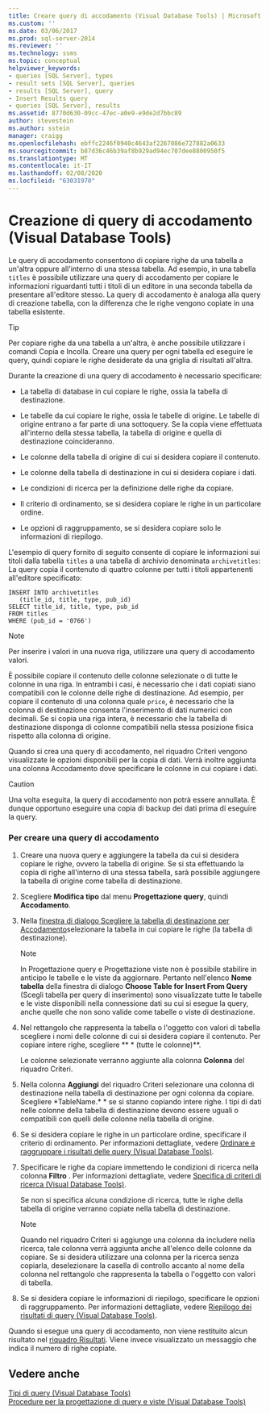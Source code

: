 ```yaml
---
title: Creare query di accodamento (Visual Database Tools) | Microsoft Docs
ms.custom: ''
ms.date: 03/06/2017
ms.prod: sql-server-2014
ms.reviewer: ''
ms.technology: ssms
ms.topic: conceptual
helpviewer_keywords:
- queries [SQL Server], types
- result sets [SQL Server], queries
- results [SQL Server], query
- Insert Results query
- queries [SQL Server], results
ms.assetid: 8770d630-09cc-47ec-a0e9-e9de2d7bbc89
author: stevestein
ms.author: sstein
manager: craigg
ms.openlocfilehash: ebffc2246f0940c4643af2267086e727882a0633
ms.sourcegitcommit: b87d36c46b39af8b929ad94ec707dee8800950f5
ms.translationtype: MT
ms.contentlocale: it-IT
ms.lasthandoff: 02/08/2020
ms.locfileid: "63031970"
---
```

# <a name="create-insert-results-queries-visual-database-tools"></a>Creazione di query di accodamento (Visual Database Tools)
  Le query di accodamento consentono di copiare righe da una tabella a un'altra oppure all'interno di una stessa tabella. Ad esempio, in una tabella `titles` è possibile utilizzare una query di accodamento per copiare le informazioni riguardanti tutti i titoli di un editore in una seconda tabella da presentare all'editore stesso. La query di accodamento è analoga alla query di creazione tabella, con la differenza che le righe vengono copiate in una tabella esistente.  
  
> [!TIP]  
>  Per copiare righe da una tabella a un'altra, è anche possibile utilizzare i comandi Copia e Incolla. Creare una query per ogni tabella ed eseguire le query, quindi copiare le righe desiderate da una griglia di risultati all'altra.  
  
 Durante la creazione di una query di accodamento è necessario specificare:  
  
-   La tabella di database in cui copiare le righe, ossia la tabella di destinazione.  
  
-   Le tabelle da cui copiare le righe, ossia le tabelle di origine. Le tabelle di origine entrano a far parte di una sottoquery. Se la copia viene effettuata all'interno della stessa tabella, la tabella di origine e quella di destinazione coincideranno.  
  
-   Le colonne della tabella di origine di cui si desidera copiare il contenuto.  
  
-   Le colonne della tabella di destinazione in cui si desidera copiare i dati.  
  
-   Le condizioni di ricerca per la definizione delle righe da copiare.  
  
-   Il criterio di ordinamento, se si desidera copiare le righe in un particolare ordine.  
  
-   Le opzioni di raggruppamento, se si desidera copiare solo le informazioni di riepilogo.  
  
 L'esempio di query fornito di seguito consente di copiare le informazioni sui titoli dalla tabella `titles` a una tabella di archivio denominata `archivetitles`: La query copia il contenuto di quattro colonne per tutti i titoli appartenenti all'editore specificato:  
  
```  
INSERT INTO archivetitles   
   (title_id, title, type, pub_id)  
SELECT title_id, title, type, pub_id  
FROM titles  
WHERE (pub_id = '0766')  
```  
  
> [!NOTE]  
>  Per inserire i valori in una nuova riga, utilizzare una query di accodamento valori.  
  
 È possibile copiare il contenuto delle colonne selezionate o di tutte le colonne in una riga. In entrambi i casi, è necessario che i dati copiati siano compatibili con le colonne delle righe di destinazione. Ad esempio, per copiare il contenuto di una colonna quale `price`, è necessario che la colonna di destinazione consenta l'inserimento di dati numerici con decimali. Se si copia una riga intera, è necessario che la tabella di destinazione disponga di colonne compatibili nella stessa posizione fisica rispetto alla colonna di origine.  
  
 Quando si crea una query di accodamento, nel riquadro Criteri vengono visualizzate le opzioni disponibili per la copia di dati. Verrà inoltre aggiunta una colonna Accodamento dove specificare le colonne in cui copiare i dati.  
  
> [!CAUTION]  
>  Una volta eseguita, la query di accodamento non potrà essere annullata. È dunque opportuno eseguire una copia di backup dei dati prima di eseguire la query.  
  
### <a name="to-create-an-insert-results-query"></a>Per creare una query di accodamento  
  
1.  Creare una nuova query e aggiungere la tabella da cui si desidera copiare le righe, ovvero la tabella di origine. Se si sta effettuando la copia di righe all'interno di una stessa tabella, sarà possibile aggiungere la tabella di origine come tabella di destinazione.  
  
2.  Scegliere **Modifica tipo** dal menu **Progettazione query**, quindi **Accodamento**.  
  
3.  Nella [finestra di dialogo Scegliere la tabella di destinazione per Accodamento](visual-database-tools.md)selezionare la tabella in cui copiare le righe (la tabella di destinazione).  
  
    > [!NOTE]  
    >  In Progettazione query e Progettazione viste non è possibile stabilire in anticipo le tabelle e le viste da aggiornare. Pertanto nell'elenco **Nome tabella** della finestra di dialogo **Choose Table for Insert From Query** (Scegli tabella per query di inserimento) sono visualizzate tutte le tabelle e le viste disponibili nella connessione dati su cui si esegue la query, anche quelle che non sono valide come tabelle o viste di destinazione.  
  
4.  Nel rettangolo che rappresenta la tabella o l'oggetto con valori di tabella scegliere i nomi delle colonne di cui si desidera copiare il contenuto. Per copiare intere righe, scegliere ** \* (tutte le colonne)**.  
  
     Le colonne selezionate verranno aggiunte alla colonna **Colonna** del riquadro Criteri.  
  
5.  Nella colonna **Aggiungi** del riquadro Criteri selezionare una colonna di destinazione nella tabella di destinazione per ogni colonna da copiare. Scegliere *TableName.\* * se si stanno copiando intere righe. I tipi di dati nelle colonne della tabella di destinazione devono essere uguali o compatibili con quelli delle colonne nella tabella di origine.  
  
6.  Se si desidera copiare le righe in un particolare ordine, specificare il criterio di ordinamento. Per informazioni dettagliate, vedere [Ordinare e raggruppare i risultati delle query &#40;Visual Database Tools&#41;](sort-and-group-query-results-visual-database-tools.md).  
  
7.  Specificare le righe da copiare immettendo le condizioni di ricerca nella colonna **Filtro** . Per informazioni dettagliate, vedere [Specifica di criteri di ricerca &#40;Visual Database Tools&#41;](specify-search-criteria-visual-database-tools.md).  
  
     Se non si specifica alcuna condizione di ricerca, tutte le righe della tabella di origine verranno copiate nella tabella di destinazione.  
  
    > [!NOTE]  
    >  Quando nel riquadro Criteri si aggiunge una colonna da includere nella ricerca, tale colonna verrà aggiunta anche all'elenco delle colonne da copiare. Se si desidera utilizzare una colonna per la ricerca senza copiarla, deselezionare la casella di controllo accanto al nome della colonna nel rettangolo che rappresenta la tabella o l'oggetto con valori di tabella.  
  
8.  Se si desidera copiare le informazioni di riepilogo, specificare le opzioni di raggruppamento. Per informazioni dettagliate, vedere [Riepilogo dei risultati di query &#40;Visual Database Tools&#41;](summarize-query-results-visual-database-tools.md).  
  
 Quando si esegue una query di accodamento, non viene restituito alcun risultato nel [riquadro Risultati](results-pane-visual-database-tools.md). Viene invece visualizzato un messaggio che indica il numero di righe copiate.  
  
## <a name="see-also"></a>Vedere anche  
 [Tipi di query &#40;Visual Database Tools&#41;](types-of-queries-visual-database-tools.md)   
 [Procedure per la progettazione di query e viste &#40;Visual Database Tools&#41;](design-queries-and-views-how-to-topics-visual-database-tools.md)  
  
  
